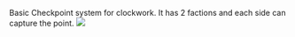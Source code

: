 Basic Checkpoint system for clockwork.
It has 2 factions and each side can capture the point.
![](https://i.imgur.com/BWs2c04.jpg)
